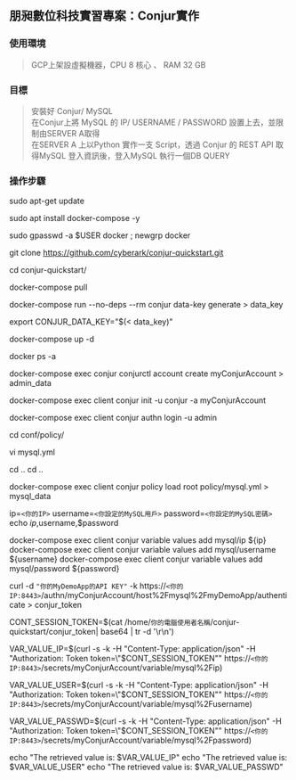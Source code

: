 ## 朋昶數位科技實習專案：Conjur實作

### 使用環境 
> GCP上架設虛擬機器，CPU 8 核心 、 RAM 32 GB

### 目標
> 安裝好 Conjur/ MySQL  
> 在Conjur上將 MySQL 的 IP/ USERNAME / PASSWORD 設置上去，並限制由SERVER A取得  
> 在SERVER A 上以Python 實作一支 Script，透過 Conjur 的 REST API 取得MySQL 登入資訊後，登入MySQL 執行一個DB QUERY  

### 操作步驟

sudo apt-get update

sudo apt install docker-compose -y

sudo gpasswd -a $USER docker ; newgrp docker

git clone https://github.com/cyberark/conjur-quickstart.git

cd conjur-quickstart/

docker-compose pull

docker-compose run --no-deps --rm conjur data-key generate > data_key

export CONJUR_DATA_KEY="$(< data_key)"

docker-compose up -d

docker ps -a

docker-compose exec conjur conjurctl account create myConjurAccount > admin_data

docker-compose exec client conjur init -u conjur -a myConjurAccount

docker-compose exec client conjur authn login -u admin

cd conf/policy/

vi mysql.yml

cd ..
cd ..

docker-compose exec client conjur policy load root policy/mysql.yml > mysql_data

ip=`<你的IP>`
username=`<你設定的MySQL用戶>`
password=`<你設定的MySQL密碼>`
echo $ip,$username,$password

docker-compose exec client conjur variable values add mysql/ip ${ip}
docker-compose exec client conjur variable values add mysql/username ${username}
docker-compose exec client conjur variable values add mysql/password ${password}

curl -d `"你的MyDemoApp的API KEY"` -k https://`<你的IP:8443>`/authn/myConjurAccount/host%2Fmysql%2FmyDemoApp/authenticate > conjur_token

CONT_SESSION_TOKEN=$(cat /home/`你的電腦使用者名稱`/conjur-quickstart/conjur_token| base64 | tr -d '\r\n')                                                  

VAR_VALUE_IP=$(curl -s -k -H "Content-Type: application/json" -H "Authorization: Token token=\"$CONT_SESSION_TOKEN\"" https://`<你的IP:8443>`/secrets/myConjurAccount/variable/mysql%2Fip)

VAR_VALUE_USER=$(curl -s -k -H "Content-Type: application/json" -H "Authorization: Token token=\"$CONT_SESSION_TOKEN\"" https://`<你的IP:8443>`/secrets/myConjurAccount/variable/mysql%2Fusername)

VAR_VALUE_PASSWD=$(curl -s -k -H "Content-Type: application/json" -H "Authorization: Token token=\"$CONT_SESSION_TOKEN\"" https://`<你的IP:8443>`/secrets/myConjurAccount/variable/mysql%2Fpassword)


echo "The retrieved value is: $VAR_VALUE_IP"
echo "The retrieved value is: $VAR_VALUE_USER"
echo "The retrieved value is: $VAR_VALUE_PASSWD"
